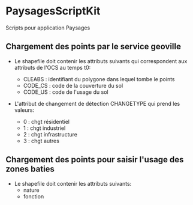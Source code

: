 # PaysagesScriptKit

Scripts pour application Paysages


## Chargement des points par le service geoville

* Le shapefile doit contenir les attributs suivants qui correspondent aux attributs de l'OCS au temps t0:
  * CLEABS : identifiant du polygone dans lequel tombe le points
  * CODE_CS : code de la couverture du sol
  * CODE_US  : code de l'usage du sol

* L'attribut de changement de détection CHANGETYPE qui prend les valeurs:
  * 0 : chgt résidentiel
  * 1 : chgt industriel
  * 2 : chgt infrastructure
  * 3 : chgt autres


## Chargement des points pour saisir l'usage des zones baties

* Le shapefile doit contenir les attributs suivants:
  * nature
  * fonction